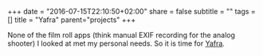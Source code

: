 +++
date = "2016-07-15T22:10:50+02:00"
share = false
subtitle = ""
tags = []
title = "Yafra"
parent="projects"
+++

None of the film roll apps (think manual EXIF recording for the analog shooter) I looked at met my personal needs. So it is time for [Yafra](https://unsignedpixel.com/yafra).
